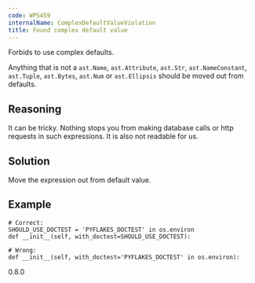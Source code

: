 ```yaml
---
code: WPS459
internalName: ComplexDefaultValueViolation
title: Found complex default value
---
```


Forbids to use complex defaults.

Anything that is not a `ast.Name`, `ast.Attribute`, `ast.Str`,
`ast.NameConstant`, `ast.Tuple`, `ast.Bytes`, `ast.Num` or
`ast.Ellipsis` should be moved out from defaults.

## Reasoning
It can be tricky. Nothing stops you from making database calls or
http requests in such expressions. It is also not readable for us.

## Solution
Move the expression out from default value.

## Example

    # Correct:
    SHOULD_USE_DOCTEST = 'PYFLAKES_DOCTEST' in os.environ
    def __init__(self, with_doctest=SHOULD_USE_DOCTEST):
    
    # Wrong:
    def __init__(self, with_doctest='PYFLAKES_DOCTEST' in os.environ):

<div class="versionadded">

0.8.0

</div>